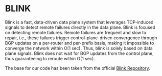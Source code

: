 # BLINK
Blink is a fast, data-driven data plane system that leverages TCP-induced signals to detect remote failures directly in the data plane. Blink is focused on detecting remote failures. Remote failures are frequent and slow to repair, i.e., these failures trigger control-plane-driven convergence through BGP updates on a per-router and per-prefix basis, making it impossible to converge the network within O(1 sec). Thus, blink is solely based on data plane signals. Blink does not wait for BGP updates from the control plane, thus guaranteeing to reroute within O(1 sec). 


The base for our code has been taken from the official [Blink Repository](https://github.com/nsg-ethz/Blink).
